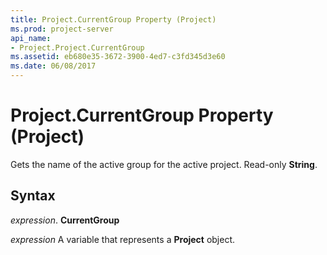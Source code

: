 ```yaml
---
title: Project.CurrentGroup Property (Project)
ms.prod: project-server
api_name:
- Project.Project.CurrentGroup
ms.assetid: eb680e35-3672-3900-4ed7-c3fd345d3e60
ms.date: 06/08/2017
---
```



# Project.CurrentGroup Property (Project)

Gets the name of the active group for the active project. Read-only  **String**.


## Syntax

 _expression_. **CurrentGroup**

 _expression_ A variable that represents a **Project** object.


